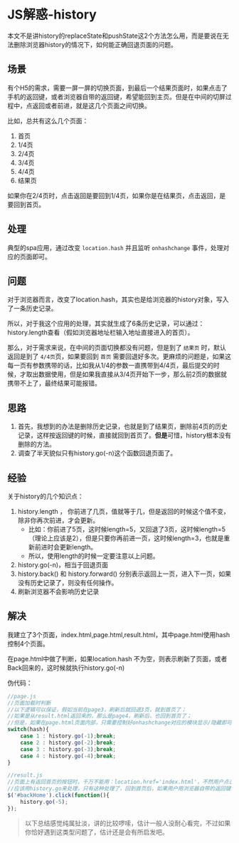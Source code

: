 # JS解惑-history

本文不是讲history的replaceState和pushState这2个方法怎么用，而是要说在无法删除浏览器history的情况下，如何能正确回退页面的问题。

## 场景

有个H5的需求，需要一屏一屏的切换页面，到最后一个结果页面时，如果点击了手机的返回键，或者浏览器自带的返回键，希望能回到主页。但是在中间的切屏过程中，点返回或者前进，就是这几个页面之间切换。

比如，总共有这么几个页面：

1. 首页
1. 1/4页
1. 2/4页
1. 3/4页
1. 4/4页
1. 结果页

如果你在2/4页时，点击返回是要回到1/4页，如果你是在结果页，点击返回，是要回到首页。

## 处理

典型的spa应用，通过改变 `location.hash` 并且监听 `onhashchange` 事件，处理对应的页面即可。

## 问题

对于浏览器而言，改变了location.hash，其实也是给浏览器的history对象，写入了一条历史记录。

所以，对于我这个应用的处理，其实就生成了6条历史记录，可以通过：history.length查看（假如浏览器地址栏输入地址直接进入的首页）。

那么，对于需求来说，在中间的页面切换都没有问题，但是到了 `结果页` 时，默认返回是到了 `4/4页`页，如果要回到 `首页` 需要回退好多次。更麻烦的问题是，如果这每一页有参数携带的话，比如我从1/4的参数一直携带到4/4页，最后提交的时候，才取出数据使用，但是如果我直接从3/4页开始下一步，那么前2页的数据就携带不上了，最终结果可能报错。

## 思路

1. 首先，我想到的办法是删除历史记录，也就是到了结果页，删除前4页的历史记录，这样按返回键的时候，直接就回到首页了。**但是**可惜，history根本没有删除的方法。
1. 调查了半天貌似只有history.go(-n)这个函数回退页面了。

## 经验

关于history的几个知识点：

1. history.length ， 你前进了几页，值就等于几，但是返回的时候这个值不变，除非你再次前进，才会更新。
	* 比如：你前进了5页，这时候length=5，又回退了3页，这时候length=5（理论上应该是2），但是只要你再前进一页，这时候length=3，也就是重新前进时会更新length。
	* 所以，使用length的时候一定要注意以上问题。
1. history.go(-n)，相当于回退页面
1. history.back() 和 history.forward() 分别表示返回上一页，进入下一页，如果没有历史记录了，则没有任何操作。
1. 刷新浏览器不会影响历史记录

## 解决

我建立了3个页面，index.html,page.html,result.html，其中page.html使用hash控制4个页面。

在page.html中做了判断，如果location.hash 不为空，则表示刷新了页面，或者Back回来的，这时候就执行history.go(-n)

伪代码：

```js
//page.js
//页面加载时判断
//以下逻辑可以保证，假如当前在page3，刷新后就回退3页，就到首页了；
//如果是从result.html返回来的，那么是page4，刷新后，也回到首页了；
//但是，如果在page.html页面内部，只需要控制好onhashchange对应的模块显示/隐藏即可；
switch(hash){
	case 1 : history.go(-1);break;
	case 2 : history.go(-2);break;
	case 3 : history.go(-3);break;
	case 4 : history.go(-4);break;
}

//result.js
//页面上有返回首页的按钮时，千万不能用：location.href='index.html'，不然用户点击浏览器自带的返回按钮时，又会错乱。
//应该用history.go来处理，只有这种处理了，回到首页后，如果用户用浏览器自带的返回键，是会回到进入首页的页面的，不然又会回到结果页了。
$('#backHome').click(function(){
	history.go(-5);
});

```

> 以下总结感觉纯属扯淡，讲的比较啰嗦，估计一般人没耐心看完，不过如果你恰好遇到这类型问题了，估计还是会有所启发吧。
